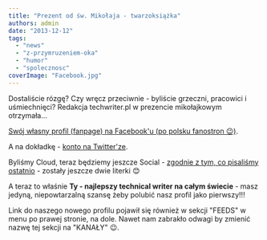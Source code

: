 ```yaml
---
title: "Prezent od św. Mikołaja - twarzoksiążka"
authors: admin
date: "2013-12-12"
tags:
  - "news"
  - "z-przymruzeniem-oka"
  - "humor"
  - "spolecznosc"
coverImage: "Facebook.jpg"
---
```


Dostaliście rózgę? Czy wręcz przeciwnie - byliście grzeczni, pracowici i
uśmiechnięci? Redakcja techwriter.pl w prezencie mikołajkowym otrzymała...

[Swój własny profil (fanpage) na Facebook'u (po polsku fanostron 😉)](http://www.facebook.com/TechWriterPl).

A na dokładkę - [konto na Twitter'ze](http://twitter.com/techwriterpl).

Byliśmy Cloud, teraz będziemy jeszcze Social -
[zgodnie z tym, co pisaliśmy ostatnio](http://techwriter.pl/kwestia-smacu/) -
zostały jeszcze dwie literki 😊

A teraz to właśnie **Ty - najlepszy technical writer na całym świecie** - masz
jedyną, niepowtarzalną szansę żeby polubić nasz profil jako pierwszy!!!

Link do naszego nowego profilu pojawił się również w sekcji "FEEDS" w menu po
prawej stronie, na dole. Nawet nam zabrakło odwagi by zmienić nazwę tej sekcji
na "KANAŁY" 😉.
